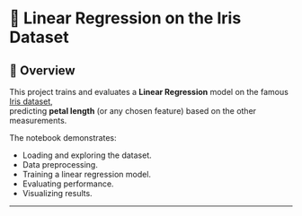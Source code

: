 # 🌸 Linear Regression on the Iris Dataset

## 📌 Overview
This project trains and evaluates a **Linear Regression** model on the famous [Iris dataset](https://archive.ics.uci.edu/ml/datasets/iris),  
predicting **petal length** (or any chosen feature) based on the other measurements.

The notebook demonstrates:
- Loading and exploring the dataset.
- Data preprocessing.
- Training a linear regression model.
- Evaluating performance.
- Visualizing results.

---
